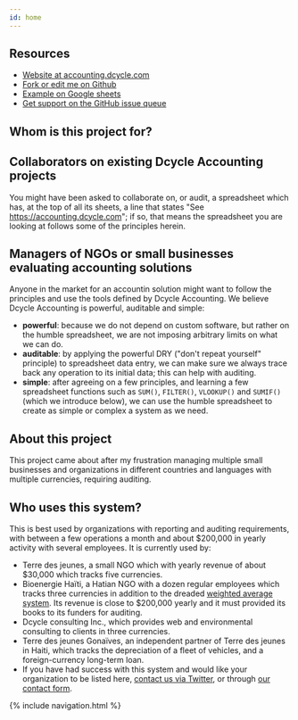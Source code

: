 ```yaml
---
id: home
---
```

Resources
-----

* [Website at accounting.dcycle.com](https://accounting.dcycle.com)
* [Fork or edit me on Github](https://github.com/dcycle/dcycle-accounting/tree/master)
* [Example on Google sheets](https://docs.google.com/spreadsheets/d/1I-1wbAjrl1D0MHb6M_E54xVeqQ6x9ty_XTxHQbUWGwg/edit?usp=sharing)
* [Get support on the GitHub issue queue](https://github.com/dcycle/dcycle-accounting/issues)

Whom is this project for?
-----

## Collaborators on existing Dcycle Accounting projects

You might have been asked to collaborate on, or audit, a spreadsheet which has, at the top of all its sheets, a line that states "See https://accounting.dcycle.com"; if so, that means the spreadsheet you are looking at follows some of the principles herein.

## Managers of NGOs or small businesses evaluating accounting solutions

Anyone in the market for an accountin solution might want to follow the principles and use the tools defined by Dcycle Accounting. We believe Dcycle Accounting is powerful, auditable and simple:

* **powerful**: because we do not depend on custom software, but rather on the humble spreadsheet, we are not imposing arbitrary limits on what we can do.
* **auditable**: by applying the powerful DRY ("don't repeat yourself" principle) to spreadsheet data entry, we can make sure we always trace back any operation to its initial data; this can help with auditing.
* **simple**: after agreeing on a few principles, and learning a few spreadsheet functions such as `SUM()`, `FILTER()`, `VLOOKUP()` and `SUMIF()` (which we introduce below), we can use the humble spreadsheet to create as simple or complex a system as we need.

About this project
-----

This project came about after my frustration managing multiple small businesses and organizations in different countries and languages with multiple currencies, requiring auditing.

Who uses this system?
-----

This is best used by organizations with reporting and auditing requirements, with between a few operations a month and about $200,000 in yearly activity with several employees. It is currently used by:

* Terre des jeunes, a small NGO which with yearly revenue of about $30,000 which tracks five currencies.
* Bioenergie Haïti, a Hatian NGO with a dozen regular employees which tracks three currencies in addition to the dreaded [weighted average system](https://blog.dcycle.com/blog/2020-05-12/weighted/). Its revenue is close to $200,000 yearly and it must provided its books to its funders for auditing.
* Dcycle consulting Inc., which provides web and environmental consulting to clients in three currencies.
* Terre des jeunes Gonaïves, an independent partner of Terre des jeunes in Haiti, which tracks the depreciation of a fleet of vehicles, and a foreign-currency long-term loan.
* If you have had success with this system and would like your organization to be listed here, [contact us via Twitter](https://twitter.com/dcycleproject), or through [our contact form](https://blog.dcycle.com/contact/).

{% include navigation.html %}
